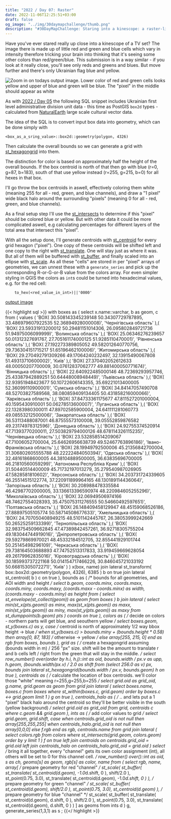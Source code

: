 ```yaml
---
title: "2022 / Day 07: Raster"
date: 2022-11-06T12:25:51+03:00
draft: false
og_image: "../img/30daymapchallenge/thumb.png"
description: "#30DayMapChallenge: Staring into a kinescope: a raster-like view at vector data using PostGIS"
---
```

Have you've ever stared really up close into a kinescope of a TV set? The
image there is made up of little red and green and blue cells which vary in
intensity therefore tricking your brain into thinking that it's seeing
some other colors than red/green/blue. This submission is in a way
similar - if you look at it really close, you'll see only reds and greens and
blues. But move further and there's only Ukrainian flag blue and yellow.

![Zoom in on todays output image. Lower color of red and green cells looks
yellow and upper of blue and green will be blue. The "pixel" in the middle
should appear as white](../rgb-zoomin.png)

As with [2022 / Day 05](../05-ukraine-2022/) the following SQL snippet includes
Ukrainian first level administrative division unit data - this time as
PostGIS `box2d` types - calculated from
[NaturalEarth](https://www.naturalearthdata.com/downloads/10m-cultural-vectors/)
large scale cultural vector data.

The idea of the SQL is to convert input box data into geometry, which
can be done simply with

```
<box_as_a_sring_value>::box2d::geometry(polygon, 4326)
```

Then calculate the overall bounds so we can generate a grid with
[st_hexagongrid](https://postgis.net/docs/ST_HexagonGrid.html) into them.

The distinction for color is based on approximately half the height of the
overall bounds. If the box centroid is north of that then go with blue
(r=0, g=87, b=183), south of that use yellow instead (r=255, g=215, b=0) for
all hexes in that box.

I'll go throw the box centroids in aswell, effectively coloring them white
(meaning 255 for all - red, green, and blue channels), and draw a "1 pixel"
wide black halo around the surrounding "pixels" (meaning 0 for all - red,
green, and blue channels).

As a final setup step I'll use the
[st_intersects](https://postgis.net/docs/ST_Intersects.html) to determine
if this "pixel" should be colored blue or yellow. But with other data it could
be more complicated aswell, e.g calculating percentages for different layers
of the total area that intersect this "pixel".

With all the setup done, I'll generate centroids with
[st_centroid](https://postgis.net/docs/ST_Centroid.html) for every grid hexagon
("pixel"). One copy of these centroids will be shifted left and one copy to
the right with [st_translate](https://postgis.net/docs/ST_Translate.html). One
will stay just as where it was. But all of them will be
buffered with [st_buffer](https://postgis.net/docs/ST_Buffer.html), and
finally scaled into an ellipse with
[st_scale](https://postgis.net/docs/ST_Scale.html). As all these "cells" are
stored in per "pixel" arrays of geometries, we can unnest these with a
`generate_series` and pick up the corresponding R-or-G-or-B value from the
colors array. For even simpler styling in QGIS the colors as `int`s could be
turned into hexadecimal values, e.g. for the red cell:

```
    to_hex(<red_value_in_int>)||'0000'
```

[output image](https://tkardi.ee/writeup/img/30daymapchallenge/2022/day-7-raster.png)

{{< highlight sql >}}
with
    boxes as (
        select
            x.name::varchar,
            b as geom,
            c
        from (
            values
                (
                    'BOX(
                        30.508143345239148 50.34307729787895,
                        33.486979607922535 52.36894928000008)',
                    'Чернігівська область'
                ),(
                    'BOX(
                        23.59331913200012 50.29481151014306,
                        26.095802849721736 51.94975006099999)',
                    'Волинська область'
                ),(
                    'BOX(
                        25.06346276239657 50.01312327691767,
                        27.705161174000125 51.9285110470001)',
                    'Рівненська область'
                ),(
                    'BOX(
                        27.192273389805052 49.582012640770756,
                        29.736304151715217 51.65196462100006)',
                    'Житомирська область'
                ),(
                    'BOX(
                        29.270492791309266 49.17064240232497,
                        32.13915490067808 51.49313710600002)',
                    'Київ'
                ),(
                    'BOX(
                        27.370402052612633 48.00050207700009,
                        30.07612837062777 49.881400050771674)',
                    'Вінницька область'
                ),(
                    'BOX(
                        22.640922485000146 48.72369293957746,
                        25.43387942889251 50.64448008948449)',
                    'Львівська область'
                ),(
                    'BOX(
                        32.93951948423677 50.10722606143355,
                        35.69221013400005 52.36099110900001)',
                    'Сумська область'
                ),(
                    'BOX(
                        34.84147057490708 48.52703827589568,
                        38.080859409134405 50.431858216000066)',
                    'Харківська область'
                ),(
                    'BOX(
                        37.84733361175677 47.811527201000004,
                        40.1595430910001 50.06278513600007)',
                    'Луганська область'
                ),(
                    'BOX(
                        22.13283980300011 47.89702585900004,
                        24.641111281060773 49.08553212500006)',
                    'Закарпатська область'
                ),(
                    'BOX(
                        36.53113488087001 46.87555573100008,
                        39.05552859876582 49.23174978312596)',
                    'Донецька область'
                ),(
                    'BOX(
                        24.92755374520914 47.71393770200011,
                        27.503829794000126 48.678114326115235)',
                    'Чернівецька область'
                ),(
                    'BOX(
                        23.532858514209067 47.71006052700004,
                        25.64626956638739 49.52467763896186)',
                    'Івано-Франківська область'
                ),(
                    'BOX(
                        28.19949792500006 45.21356842700004,
                        31.306802605555788 48.22222484050394)',
                    'Одеська область'
                ),(
                    'BOX(
                        32.48161868600005 44.38104889500005,
                        36.63835696700005 46.21810560059299)',
                    'Автономна Республіка Крим'
                ),(
                    'BOX(
                        31.50440514400009 45.71732197013279,
                        35.279540987026905 47.5828581810602)',
                    'Херсонська область'
                ),(
                    'BOX(
                        34.203731724339605 46.25514515122774,
                        37.220911899964165 48.130189114436064)',
                    'Запорізька область'
                ),(
                    'BOX(
                        30.208988478335584 46.42987702000005,
                        33.136613396590974 48.220984605255296)',
                    'Миколаївська область'
                ),(
                    'BOX(
                        32.06949506974166 48.74627554028393,
                        35.475075311276555 50.54660492597651)',
                    'Полтавська область'
                ),(
                    'BOX(
                        26.148409458129947 48.45159068526186,
                        27.88897505105774 50.58714508677633)',
                    'Хмельницька область'
                ),(
                    'BOX(
                        24.707050408949215 48.5101142445767,
                        26.38053999242669 50.26525259133399)',
                    'Тернопільська область'
                ),(
                    'BOX(
                        32.983754509662845 47.47389842457261,
                        36.92718305755204 49.183044744919016)',
                    'Дніпропетровська область'
                ),(
                    'BOX(
                        29.59279869970021 48.45332184512705,
                        32.855441929101744 50.25145498296109)',
                    'Черкаська область'
                ),(
                    'BOX(
                        29.738164503688893 47.74752513317833,
                        33.919459669628054 49.26179962835016)',
                    'Кіровоградська область'
                ),(
                    'BOX(
                        30.185993737221168 50.014154717466226,
                        30.846045721033192 50.66815305072271)',
                    'Київ'
                )
        ) x(box, name)
            join lateral
                st_transform(
                    box::box2d::geometry(polygon, 4326),
                    6385
                ) b on true
            join lateral
                st_centroid(
                    b
                ) c on true
    ),
    bounds as (
        /* bounds for all geometries, and AOI width and height
        */
        select
            b.geom, coords.minx, coords.maxx, coords.miny, coords.maxy,
            (coords.maxx - coords.minx) as width,
            (coords.maxy - coords.miny) as height
        from (
            select
                st_envelope(st_collect(geom)) as geom
            from boxes
        ) b
            join lateral (
                select
                    min(st_x(pts.geom)) as minx, max(st_x(pts.geom)) as maxx,
                    min(st_y(pts.geom)) as miny, max(st_y(pts.geom)) as maxy
                from
                    st_dumppoints(b.geom) pts
            ) coords on true
    ),
    colors as (
        /* decide on colors - northern parts will get blue, and
           seouthern yellow
        */
        select
            boxes.geom, st_y(boxes.c) as y,
            case
                /* centroid is north of approximately 1/2 way bbox height -> blue */
                when st_y(boxes.c) > bounds.miny + (bounds.height * 0.58)
                    then array[0, 87, 183]
                /* otherwise -> yellow */
                else array[255, 215, 0]
            end as rgb
        from
            boxes,
            bounds
    ),
    grid as (
        /* create a hexagongrid assuming (bounds width in m) / 256 "px" size.
           shift will be the amount to translate r and b cells left / right
           from the green that will stay in the middle.
        */
        select
            row_number() over(order by h.i, h.j)::int as oid,
            bounds.width / px.v as upp, h.geom,
            (bounds.width/px.v) / 2.0 as shift
        from
            (select 256.0 as v) px,
            bounds
                join lateral
                    st_hexagongrid(bounds.width / px.v, bounds.geom) h on true
    ),
    centroids as (
        /* calculate the location of box centroids. we'll color those "white"
           meaning r=255,g=255,b=255
        */
        select
            grid.oid as grid_oid, g.name, grid.geom as geom
        from
            grid
                join lateral (
                    select
                        boxes.name, boxes.c
                    from
                        boxes
                    where
                        st_within(boxes.c, grid.geom)
                    order by
                        boxes.c <-> grid.geom
                    limit 1
                ) g on true
    ),
    centroids_halo as (
        /* .. and lets put a 1 "pixel" black halo around the centroid
           so they'll be better visible in the south (yellow background)
        */
        select
            grid.oid as grid_oid
        from
            grid, centroids c
        where
            c.geom && grid.geom
    ),
    ints as (
        /* add color values to grid */
        select
            grid.geom, grid.shift,
            case
                when centroids.grid_oid is not null then array[255,255,255]
                when centroids_halo.grid_oid is not null then array[0,0,0]
                else f.rgb
            end as rgb,
            centroids.name
        from
            grid
                join lateral (
                    select
                        colors.rgb
                    from
                        colors
                    where
                        st_intersects(grid.geom, colors.geom)
					order by
					    y
                    limit 1
                ) f on true
                left join
                    centroids on
                        centroids.grid_oid = grid.oid
                left join
                    centroids_halo on
                        centroids_halo.grid_oid = grid.oid
    )
select
    /* bring it all together, every "channel" gets its own color assignment (int),
       all others will be set to 0 for this channel cell.
    */
    row_number() over()::int as oid, s as ch,
    geoms[s] as geom,
    rgb[s] as color, name
from (
    select
        rgb, name,
        array[
            /* prepare geometry for red "channel" */
            st_scale(
                st_buffer(
                    st_translate(
                        st_centroid(d.geom),
                        -1.0*d.shift,
                        0
                    ),
                    shift/2.0
                ),         
                st_point(0.75, 3.0),
                st_translate(
                    st_centroid(d.geom),
                    -1.0*d.shift,
                    0
                )
            ),
            /* prepare geometry for green "channel" */
            st_scale(
                st_buffer(
                    st_centroid(d.geom),
                    shift/2.0
                ),
                st_point(0.75, 3.0),
                st_centroid(d.geom)
            ),
            /* prepare geometry for blue "channel" */
            st_scale(
                st_buffer(
                    st_translate(
                        st_centroid(d.geom),
                        d.shift,
                        0
                    ),
                    shift/2.0
                ),
                st_point(0.75, 3.0),
                st_translate(
                    st_centroid(d.geom),
                    d.shift,
                    0
                )
            )
    	  ] as geoms
    from
        ints d
) g, generate_series(1,3,1) as s
;
{{</ highlight >}}
